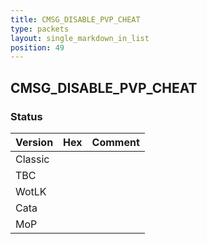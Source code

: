 ```yaml
---
title: CMSG_DISABLE_PVP_CHEAT
type: packets
layout: single_markdown_in_list
position: 49
---
```


## CMSG_DISABLE_PVP_CHEAT

### Status

Version    | Hex        | Comment
---------- | ---------- | ---------- 
Classic    |            |
TBC        |            |
WotLK      |            |
Cata       |            |
MoP        |            |